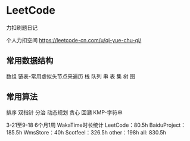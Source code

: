 # LeetCode

力扣刷题日记

个人力扣空间
<https://leetcode-cn.com/u/qi-yue-chu-qi/>

## 常用数据结构

数组
链表-常用虚拟头节点来遍历
栈
队列
串
表
集
树
图

## 常用算法

排序
双指针
分治
动态规划
贪心
回溯
KMP-字符串

3-21至9-18 6个月1周
WakaTime时长统计
LeetCode：80.5h
BaiduProject：185.5h
WmsStore：40h
Scotfeel：326.5h
other：198h
all: 830.5h
